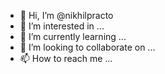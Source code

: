 - 👋 Hi, I’m @nikhilpracto
- 👀 I’m interested in ...
- 🌱 I’m currently learning ...
- 💞️ I’m looking to collaborate on ...
- 📫 How to reach me ...

<!---
nikhilpracto/nikhilpracto is a ✨ special ✨ repository because its `README.md` (this file) appears on your GitHub profile.
You can click the Preview link to take a look at your changes.
--->

